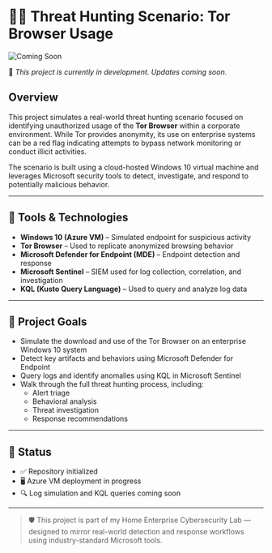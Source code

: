 # 🕵️‍♂️ Threat Hunting Scenario: Tor Browser Usage

![Coming Soon](https://i.imgur.com/oRZ7rqb.png)

🚧 *This project is currently in development. Updates coming soon.*

## Overview

This project simulates a real-world threat hunting scenario focused on identifying unauthorized usage of the **Tor Browser** within a corporate environment. While Tor provides anonymity, its use on enterprise systems can be a red flag indicating attempts to bypass network monitoring or conduct illicit activities.

The scenario is built using a cloud-hosted Windows 10 virtual machine and leverages Microsoft security tools to detect, investigate, and respond to potentially malicious behavior.

---

## 🔧 Tools & Technologies

- **Windows 10 (Azure VM)** – Simulated endpoint for suspicious activity
- **Tor Browser** – Used to replicate anonymized browsing behavior
- **Microsoft Defender for Endpoint (MDE)** – Endpoint detection and response
- **Microsoft Sentinel** – SIEM used for log collection, correlation, and investigation
- **KQL (Kusto Query Language)** – Used to query and analyze log data

---

## 🎯 Project Goals

- Simulate the download and use of the Tor Browser on an enterprise Windows 10 system
- Detect key artifacts and behaviors using Microsoft Defender for Endpoint
- Query logs and identify anomalies using KQL in Microsoft Sentinel
- Walk through the full threat hunting process, including:
  - Alert triage
  - Behavioral analysis
  - Threat investigation
  - Response recommendations

---

## 📌 Status

- ✅ Repository initialized
- 🖥️ Azure VM deployment in progress
- 🔍 Log simulation and KQL queries coming soon

---

> 🛡️ This project is part of my Home Enterprise Cybersecurity Lab — designed to mirror real-world detection and response workflows using industry-standard Microsoft tools.
